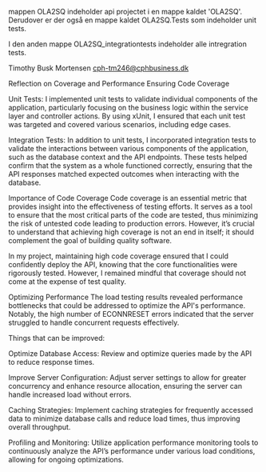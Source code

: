 mappen OLA2SQ indeholder api projectet i en mappe kaldet 'OLA2SQ'. Derudover er der også en mappe kaldet OLA2SQ.Tests som indeholder unit tests.

I den anden mappe OLA2SQ_integrationtests indeholder alle intregration tests.

Timothy Busk Mortensen cph-tm246@cphbusiness.dk




Reflection on Coverage and Performance
Ensuring Code Coverage

Unit Tests: I implemented unit tests to validate individual components of the application, particularly focusing on the business logic within the service layer and controller actions. By using xUnit, I ensured that each unit test was targeted and covered various scenarios, including edge cases. 

Integration Tests: In addition to unit tests, I incorporated integration tests to validate the interactions between various components of the application, such as the database context and the API endpoints. These tests helped confirm that the system as a whole functioned correctly, ensuring that the API responses matched expected outcomes when interacting with the database.

Importance of Code Coverage
Code coverage is an essential metric that provides insight into the effectiveness of testing efforts. It serves as a tool to ensure that the most critical parts of the code are tested, thus minimizing the risk of untested code leading to production errors. However, it’s crucial to understand that achieving high coverage is not an end in itself; it should complement the goal of building quality software.

In my project, maintaining high code coverage ensured that I could confidently deploy the API, knowing that the core functionalities were rigorously tested. However, I remained mindful that coverage should not come at the expense of test quality.

Optimizing Performance
The load testing results revealed performance bottlenecks that could be addressed to optimize the API's performance. Notably, the high number of ECONNRESET errors indicated that the server struggled to handle concurrent requests effectively.

Things that can be improved: 

Optimize Database Access: Review and optimize queries made by the API to reduce response times. 

Improve Server Configuration: Adjust server settings to allow for greater concurrency and enhance resource allocation, ensuring the server can handle increased load without errors.

Caching Strategies: Implement caching strategies for frequently accessed data to minimize database calls and reduce load times, thus improving overall throughput.

Profiling and Monitoring: Utilize application performance monitoring tools to continuously analyze the API’s performance under various load conditions, allowing for ongoing optimizations.
